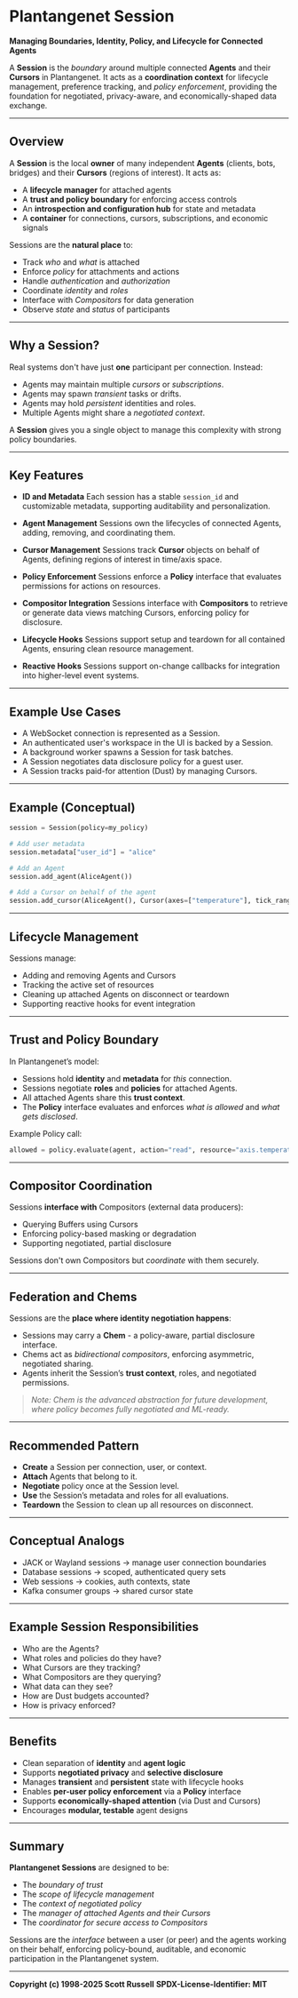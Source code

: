 # Plantangenet Session

**Managing Boundaries, Identity, Policy, and Lifecycle for Connected Agents**

A **Session** is the *boundary* around multiple connected **Agents** and their **Cursors** in Plantangenet. It acts as a **coordination context** for lifecycle management, preference tracking, and *policy enforcement*, providing the foundation for negotiated, privacy-aware, and economically-shaped data exchange.

---

## Overview

A **Session** is the local **owner** of many independent **Agents** (clients, bots, bridges) and their **Cursors** (regions of interest). It acts as:

* A **lifecycle manager** for attached agents
* A **trust and policy boundary** for enforcing access controls
* An **introspection and configuration hub** for state and metadata
* A **container** for connections, cursors, subscriptions, and economic signals

Sessions are the **natural place** to:

* Track *who* and *what* is attached
* Enforce *policy* for attachments and actions
* Handle *authentication* and *authorization*
* Coordinate *identity* and *roles*
* Interface with *Compositors* for data generation
* Observe *state* and *status* of participants

---

## Why a Session?

Real systems don't have just **one** participant per connection. Instead:

* Agents may maintain multiple *cursors* or *subscriptions*.
* Agents may spawn *transient* tasks or drifts.
* Agents may hold *persistent* identities and roles.
* Multiple Agents might share a *negotiated context*.

A **Session** gives you a single object to manage this complexity with strong policy boundaries.

---

## Key Features

* **ID and Metadata**
  Each session has a stable `session_id` and customizable metadata, supporting auditability and personalization.

* **Agent Management**
  Sessions own the lifecycles of connected Agents, adding, removing, and coordinating them.

* **Cursor Management**
  Sessions track **Cursor** objects on behalf of Agents, defining regions of interest in time/axis space.

* **Policy Enforcement**
  Sessions enforce a **Policy** interface that evaluates permissions for actions on resources.

* **Compositor Integration**
  Sessions interface with **Compositors** to retrieve or generate data views matching Cursors, enforcing policy for disclosure.

* **Lifecycle Hooks**
  Sessions support setup and teardown for all contained Agents, ensuring clean resource management.

* **Reactive Hooks**
  Sessions support on-change callbacks for integration into higher-level event systems.

---

## Example Use Cases

* A WebSocket connection is represented as a Session.
* An authenticated user's workspace in the UI is backed by a Session.
* A background worker spawns a Session for task batches.
* A Session negotiates data disclosure policy for a guest user.
* A Session tracks paid-for attention (Dust) by managing Cursors.

---

## Example (Conceptual)

```python
session = Session(policy=my_policy)

# Add user metadata
session.metadata["user_id"] = "alice"

# Add an Agent
session.add_agent(AliceAgent())

# Add a Cursor on behalf of the agent
session.add_cursor(AliceAgent(), Cursor(axes=["temperature"], tick_range=(100, 200)))
```

---

## Lifecycle Management

Sessions manage:

* Adding and removing Agents and Cursors
* Tracking the active set of resources
* Cleaning up attached Agents on disconnect or teardown
* Supporting reactive hooks for event integration

---

## Trust and Policy Boundary

In Plantangenet’s model:

* Sessions hold **identity** and **metadata** for *this* connection.
* Sessions negotiate **roles** and **policies** for attached Agents.
* All attached Agents share this **trust context**.
* The **Policy** interface evaluates and enforces *what is allowed* and *what gets disclosed*.

Example Policy call:

```python
allowed = policy.evaluate(agent, action="read", resource="axis.temperature")
```

---

## Compositor Coordination

Sessions **interface with** Compositors (external data producers):

* Querying Buffers using Cursors
* Enforcing policy-based masking or degradation
* Supporting negotiated, partial disclosure

Sessions don't own Compositors but *coordinate* with them securely.

---

## Federation and Chems

Sessions are the **place where identity negotiation happens**:

* Sessions may carry a **Chem** - a policy-aware, partial disclosure interface.
* Chems act as *bidirectional compositors*, enforcing asymmetric, negotiated sharing.
* Agents inherit the Session’s **trust context**, roles, and negotiated permissions.

> *Note: Chem is the advanced abstraction for future development, where policy becomes fully negotiated and ML-ready.*

---

## Recommended Pattern

* **Create** a Session per connection, user, or context.
* **Attach** Agents that belong to it.
* **Negotiate** policy once at the Session level.
* **Use** the Session’s metadata and roles for all evaluations.
* **Teardown** the Session to clean up all resources on disconnect.

---

## Conceptual Analogs

* JACK or Wayland sessions → manage user connection boundaries
* Database sessions → scoped, authenticated query sets
* Web sessions → cookies, auth contexts, state
* Kafka consumer groups → shared cursor state

---

## Example Session Responsibilities

* Who are the Agents?
* What roles and policies do they have?
* What Cursors are they tracking?
* What Compositors are they querying?
* What data can they see?
* How are Dust budgets accounted?
* How is privacy enforced?

---

## Benefits

* Clean separation of **identity** and **agent logic**
* Supports **negotiated privacy** and **selective disclosure**
* Manages **transient** and **persistent** state with lifecycle hooks
* Enables **per-user policy enforcement** via a **Policy** interface
* Supports **economically-shaped attention** (via Dust and Cursors)
* Encourages **modular, testable** agent designs

---

## Summary

**Plantangenet Sessions** are designed to be:

* The *boundary of trust*
* The *scope of lifecycle management*
* The *context of negotiated policy*
* The *manager of attached Agents and their Cursors*
* The *coordinator for secure access to Compositors*

Sessions are the *interface* between a user (or peer) and the agents working on their behalf, enforcing policy-bound, auditable, and economic participation in the Plantangenet system.

---

**Copyright (c) 1998-2025 Scott Russell**
**SPDX-License-Identifier: MIT**

